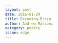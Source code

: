 ```yaml
---
layout: post 
date: 2016-01-24
title: Becoming-Pizza
author: Andrew Marzoni
category: poetry
issue: edge
---
```

